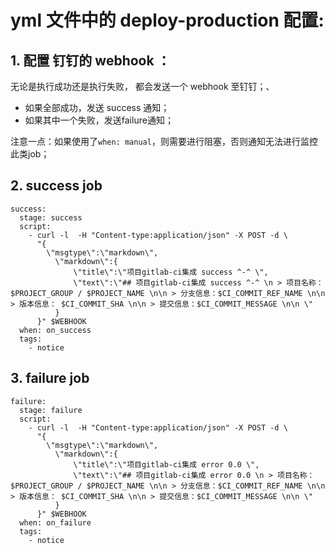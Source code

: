 # yml 文件中的 deploy-production 配置:

## 1. 配置 钉钉的 webhook ： 

 无论是执行成功还是执行失败， 都会发送一个 webhook 至钉钉；、
 * 如果全部成功，发送 success 通知；
 * 如果其中一个失败，发送failure通知；
 
 注意一点：如果使用了`when: manual`，则需要进行阻塞，否则通知无法进行监控此类job；
 
## 2. success job
```
success:
  stage: success
  script:
    - curl -l  -H "Content-type:application/json" -X POST -d \
      "{
        \"msgtype\":\"markdown\",
          \"markdown\":{
              \"title\":\"项目gitlab-ci集成 success ^-^ \",
              \"text\":\"## 项目gitlab-ci集成 success ^-^ \n > 项目名称：$PROJECT_GROUP / $PROJECT_NAME \n\n > 分支信息：$CI_COMMIT_REF_NAME \n\n > 版本信息： $CI_COMMIT_SHA \n\n > 提交信息：$CI_COMMIT_MESSAGE \n\n \"
          }
      }" $WEBHOOK
  when: on_success
  tags:
    - notice
```
## 3. failure job
```
failure:
  stage: failure
  script:
    - curl -l  -H "Content-type:application/json" -X POST -d \
      "{
        \"msgtype\":\"markdown\",
          \"markdown\":{
              \"title\":\"项目gitlab-ci集成 error 0.0 \",
              \"text\":\"## 项目gitlab-ci集成 error 0.0 \n > 项目名称：$PROJECT_GROUP / $PROJECT_NAME \n\n > 分支信息：$CI_COMMIT_REF_NAME \n\n > 版本信息： $CI_COMMIT_SHA \n\n > 提交信息：$CI_COMMIT_MESSAGE \n\n \"
          }
      }" $WEBHOOK
  when: on_failure
  tags:
    - notice
```